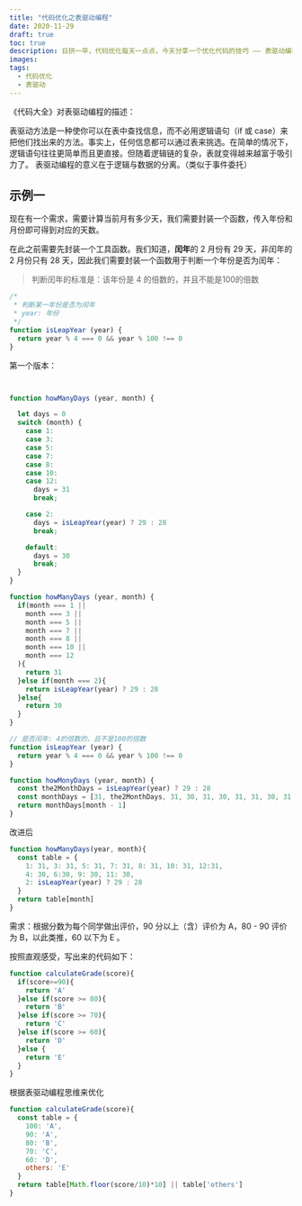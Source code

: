 ```yaml
---
title: "代码优化之表驱动编程"
date: 2020-11-29
draft: true
toc: true
description: 日拱一卒，代码优化每天一点点，今天分享一个优化代码的技巧 —— 表驱动编程
images:
tags: 
  - 代码优化
  - 表驱动
---
```



《代码大全》对表驱动编程的描述：

表驱动方法是一种使你可以在表中查找信息，而不必用逻辑语句（if 或 case）来把他们找出来的方法。事实上，任何信息都可以通过表来挑选。在简单的情况下，逻辑语句往往更简单而且更直接。但随着逻辑链的复杂，表就变得越来越富于吸引力了。
表驱动编程的意义在于逻辑与数据的分离。（类似于事件委托）



## 示例一

现在有一个需求，需要计算当前月有多少天，我们需要封装一个函数，传入年份和月份即可得到对应的天数。

在此之前需要先封装一个工具函数。我们知道，**闰年**的 2 月份有 29 天，非闰年的 2 月份只有 28 天，因此我们需要封装一个函数用于判断一个年份是否为闰年：

> 判断闰年的标准是：该年份是 4 的倍数的，并且不能是100的倍数

```js
/*
 * 判断某一年份是否为闰年
 * year: 年份
 */
function isLeapYear (year) {
  return year % 4 === 0 && year % 100 !== 0
}
```

第一个版本：

```js


function howManyDays (year, month) {

  let days = 0
  switch (month) {
    case 1:
    case 3:
    case 5:
    case 7:
    case 8:
    case 10:
    case 12:
      days = 31
      break;

    case 2:
      days = isLeapYear(year) ? 29 : 28
      break;

    default:
      days = 30
      break;
  }
}
```

```js
function howManyDays (year, month) {
  if(month === 1 ||
    month === 3 ||
    month === 5 ||
    month === 7 ||
    month === 8 ||
    month === 10 ||
    month === 12
  ){
    return 31
  }else if(month === 2){
    return isLeapYear(year) ? 29 : 28
  }else{
    return 30
  }
}
```

```js
// 是否闰年: 4的倍数的，且不是100的倍数
function isLeapYear (year) {
  return year % 4 === 0 && year % 100 !== 0
}

function howMonyDays (year, month) {
  const the2MonthDays = isLeapYear(year) ? 29 : 28
  const monthDays = [31, the2MonthDays, 31, 30, 31, 30, 31, 31, 30, 31, 30, 31]
  return monthDays[month - 1]
}
```

改进后

```js
function howManyDays(year, month){
  const table = {
    1: 31, 3: 31, 5: 31, 7: 31, 8: 31, 10: 31, 12:31,
    4: 30, 6:30, 9: 30, 11: 30,
    2: isLeapYear(year) ? 29 : 28
  }
  return table[month]
}
```

需求：根据分数为每个同学做出评价，90 分以上（含）评价为 A，80 - 90 评价为 B，以此类推，60 以下为 E 。

按照直观感受，写出来的代码如下：

```js
function calculateGrade(score){
  if(score>=90){
    return 'A'
  }else if(score >= 80){
    return 'B'
  }else if(score >= 70){
    return 'C'
  }else if(score >= 60){
    return 'D'
  }else {
    return 'E'
  }
}
```

根据表驱动编程思维来优化

```js
function calculateGrade(score){
  const table = {
    100: 'A',
    90: 'A',
    80: 'B',
    70: 'C',
    60: 'D',
    others: 'E'
  }
  return table[Math.floor(score/10)*10] || table['others']
}
```


